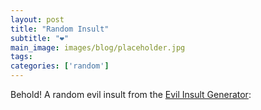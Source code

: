 ```yaml
---
layout: post
title: "Random Insult"
subtitle: "❤️"
main_image: images/blog/placeholder.jpg
tags:
categories: ['random']
---
```


<script src="https://code.jquery.com/jquery-3.6.0.min.js" integrity="sha256-/xUj+3OJU5yExlq6GSYGSHk7tPXikynS7ogEvDej/m4=" crossorigin="anonymous"></script>

Behold! A random evil insult from the [Evil Insult Generator](https://evilinsult.com/api/):
<br>

<script>
	// Use jQuery to get random evil insult from API
	// Use CORS proxy to get around MissingAllowOriginHeader error
	$.get("https://cors-anywhere.herokuapp.com/https://evilinsult.com/generate_insult.php", function(data) {
		$('.blog_post').append('<h2>' + data + '</h2>');
	});
</script>
